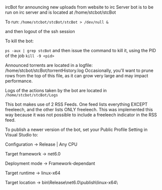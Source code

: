ircBot for announcing new uploads from website to irc Server
bot is to be run on irc server and is located at /home/stcbot/stcBot

To run:
```/home/stcbot/stcBot/stcBot > /dev/null &```

and then logout of the ssh session

To kill the bot:

```ps -aux | grep stcBot```
and then issue the command to kill it, using the PID of the job
```kill -9 <pid>```
  
Announced torrents are located in a logfile: /home/stcbot/stcBot/torrentHistory.log
  Occasionally, you'll want to prune rows from the top of this file, as it can grow very large and may impact performance.
  
Logs of the actions taken by the bot are located in
  ```/home/stcbot/stcBot/Logs```

This bot makes use of 2 RSS Feeds.  One feed lists everything EXCEPT freeleech, and the other lists ONLY freeleech. 
  This was implemented this way because it was not possible to include a freeleech indicator in the RSS feed.
  
To publish a newer version of the bot, set your Public Profile Setting in Visual Studio to:

Configuration -> Release | Any CPU

Target framework -> net6.0

Deployment mode -> Framework-dependant

Target runtime -> linux-x64

Target location -> bin\Release\net6.0\publish\linux-x64\
